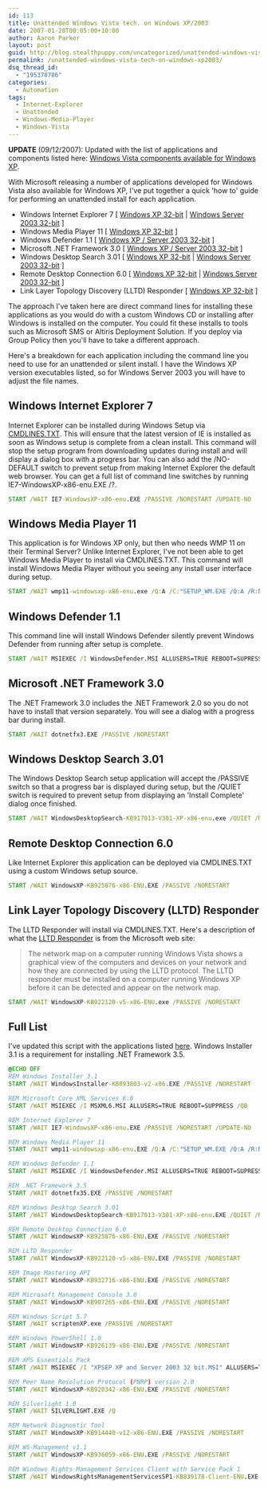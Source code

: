```yaml
---
id: 113
title: Unattended Windows Vista tech. on Windows XP/2003
date: 2007-01-28T00:05:00+10:00
author: Aaron Parker
layout: post
guid: http://blog.stealthpuppy.com/uncategorized/unattended-windows-vista-tech-on-windows-xp2003
permalink: /unattended-windows-vista-tech-on-windows-xp2003/
dsq_thread_id:
  - "195378786"
categories:
  - Automation
tags:
  - Internet-Explorer
  - Unattended
  - Windows-Media-Player
  - Windows-Vista
---
```

**UPDATE** (09/12/2007): Updated with the list of applications and components listed here: [Windows Vista components available for Windows XP]({{site.baseurl}}/windows/windows-vista-components-available-for-windows-xp).

With Microsoft releasing a number of applications developed for Windows Vista also available for Windows XP, I've put together a quick 'how to' guide for performing an unattended install for each application.

* Windows Internet Explorer 7 [ [Windows XP 32-bit](http://download.microsoft.com/download/3/8/8/38889dc1-848c-4bf2-8335-86c573ad86d9/IE7-WindowsXP-x86-enu.exe) | [Windows Server 2003 32-bit](http://download.microsoft.com/download/d/1/3/d1346f12-f3a0-4ac6-8f5c-2bea2a184957/IE7-WindowsServer2003-x86-enu.exe) ]
* Windows Media Player 11 [ [Windows XP 32-bit](http://download.microsoft.com/download/0/9/5/0953e553-3bb6-44b1-8973-106f1b7e5049/wmp11-windowsxp-x86-enu.exe) ]
* Windows Defender 1.1 [ [Windows XP / Server 2003 32-bit](http://download.microsoft.com/download/e/d/0/ed099d5e-dc60-4740-8747-1c72f053b800/WindowsDefender.msi) ]
* Microsoft .NET Framework 3.0 [ [Windows XP / Server 2003 32-bit](http://go.microsoft.com/fwlink/?LinkId=70848) ]
* Windows Desktop Search 3.01 [ [Windows XP 32-bit](http://www.microsoft.com/downloads/info.aspx?na=90&p=&SrcDisplayLang=en&SrcCategoryId=&SrcFamilyId=738fc2de-49b9-4e69-9227-2206277ab7c9&u=http%3a%2f%2fdownload.microsoft.com%2fdownload%2f9%2fb%2fd%2f9bd9c91f-7a74-4084-9198-49d2cfab7947%2fWindowsDesktopSearch-KB917013-V301-XP-x86-enu.exe) | [Windows Server 2003 32-bit](http://www.microsoft.com/downloads/info.aspx?na=90&p=&SrcDisplayLang=en&SrcCategoryId=&SrcFamilyId=0e0423b4-d396-4986-a1bb-793122fcc65d&u=http%3a%2f%2fdownload.microsoft.com%2fdownload%2fa%2f9%2f0%2fa904410d-f3ed-4422-97b3-f5cff7c1eecc%2fWindowsDesktopSearch-KB917013-V301-Srv2K3-x86-enu.exe) ]
* Remote Desktop Connection 6.0 [ [Windows XP 32-bit](http://download.microsoft.com/download/7/0/9/709358f0-4d6e-4d0d-bd41-9dde83446fed/WindowsXP-KB925876-x86-ENU.exe) | [Windows Server 2003 32-bit](http://download.microsoft.com/download/8/8/7/8879aabf-6352-4ffe-a65a-11b3f70eb6eb/WindowsServer2003-KB925876-x86-ENU.exe) ]
* Link Layer Topology Discovery (LLTD) Responder [ [Windows XP 32-bit](http://download.microsoft.com/download/0/5/f/05fc30db-e7af-4488-a3a8-23999328e4bd/WindowsXP-KB922120-v5-x86-ENU.exe) ]

The approach I've taken here are direct command lines for installing these applications as you would do with a custom Windows CD or installing after Windows is installed on the computer. You could fit these installs to tools such as Microsoft SMS or Altiris Deployment Solution. If you deploy via Group Policy then you'll have to take a different approach.

Here's a breakdown for each application including the command line you need to use for an unattended or silent install. I have the Windows XP version executables listed, so for Windows Server 2003 you will have to adjust the file names.

## Windows Internet Explorer 7

Internet Explorer can be installed during Windows Setup via [CMDLINES.TXT](http://www.microsoft.com/technet/technetmag/issues/2006/05/TechniquesForSimp/default.aspx). This will ensure that the latest version of IE is installed as soon as Windows setup is complete from a clean install. This command will stop the setup program from downloading updates during install and will display a dialog box with a progress bar. You can also add the /NO-DEFAULT switch to prevent setup from making Internet Explorer the default web browser. You can get a full list of command line switches by running IE7-WindowsXP-x86-enu.EXE /?.

```cmd
START /WAIT IE7-WindowsXP-x86-enu.EXE /PASSIVE /NORESTART /UPDATE-NO 
```

## Windows Media Player 11

This application is for Windows XP only, but then who needs WMP 11 on their Terminal Server? Unlike Internet Explorer, I've not been able to get Windows Media Player to install via CMDLINES.TXT. This command will install Windows Media Player without you seeing any install user interface during setup.

```cmd
START /WAIT wmp11-windowsxp-x86-enu.exe /Q:A /C:"SETUP_WM.EXE /Q:A /R:N /P:#e" 
```

## Windows Defender 1.1

This command line will install Windows Defender silently prevent Windows Defender from running after setup is complete.

```cmd
START /WAIT MSIEXEC /I WindowsDefender.MSI ALLUSERS=TRUE REBOOT=SUPRESS CHECK_WGA=0 LAUNCHPROGRAM=0 LAUNCHSCAN=0 /QB- 
```

## Microsoft .NET Framework 3.0

The .NET Framework 3.0 includes the .NET Framework 2.0 so you do not have to install that version separately. You will see a dialog with a progress bar during install.

```cmd
START /WAIT dotnetfx3.EXE /PASSIVE /NORESTART 
```

## Windows Desktop Search 3.01

The Windows Desktop Search setup application will accept the /PASSIVE switch so that a progress bar is displayed during setup, but the /QUIET switch is required to prevent setup from displaying an 'Install Complete' dialog once finished.

```cmd
START /WAIT WindowsDesktopSearch-KB917013-V301-XP-x86-enu.exe /QUIET /NORESTART 
```

## Remote Desktop Connection 6.0

Like Internet Explorer this application can be deployed via CMDLINES.TXT using a custom Windows setup source.

```cmd
START /WAIT WindowsXP-KB925876-x86-ENU.EXE /PASSIVE /NORESTART 
```

## Link Layer Topology Discovery (LLTD) Responder

The LLTD Responder will install via CMDLINES.TXT. Here's a description of what the [LLTD Responder](http://support.microsoft.com/?kbid=922120) is from the Microsoft web site:

> The network map on a computer running Windows Vista shows a graphical view of the computers and devices on your network and how they are connected by using the LLTD protocol. The LLTD responder must be installed on a computer running Windows XP before it can be detected and appear on the network map.

```cmd
START /WAIT WindowsXP-KB922120-v5-x86-ENU.exe /PASSIVE /NORESTART
```

## Full List

I've updated this script with the applications listed [here]({{site.baseurl}}/windows/windows-vista-components-available-for-windows-xp). Windows Installer 3.1 is a requirement for installing .NET Framework 3.5.

```cmd
@ECHO OFF  
REM Windows Installer 3.1  
START /WAIT WindowsInstaller-KB893803-v2-x86.EXE /PASSIVE /NORESTART

REM Microsoft Core XML Services 6.0  
START /WAIT MSIEXEC /I MSXML6.MSI ALLUSERS=TRUE REBOOT=SUPPRESS /QB

REM Internet Explorer 7  
START /WAIT IE7-WindowsXP-x86-enu.EXE /PASSIVE /NORESTART /UPDATE-NO

REM Windows Media Player 11  
START /WAIT wmp11-windowsxp-x86-enu.EXE /Q:A /C:"SETUP_WM.EXE /Q:A /R:N /P:#e"

REM Windows Defender 1.1  
START /WAIT MSIEXEC /I WindowsDefender.MSI ALLUSERS=TRUE REBOOT=SUPRESS CHECK_WGA=0 LAUNCHPROGRAM=0 LAUNCHSCAN=0 /QB-

REM .NET Framework 3.5  
START /WAIT dotnetfx35.EXE /PASSIVE /NORESTART

REM Windows Desktop Search 3.01  
START /WAIT WindowsDesktopSearch-KB917013-V301-XP-x86-enu.EXE /QUIET /NORESTART

REM Remote Desktop Connection 6.0  
START /WAIT WindowsXP-KB925876-x86-ENU.EXE /PASSIVE /NORESTART

REM LLTD Responder  
START /WAIT WindowsXP-KB922120-v5-x86-ENU.EXE /PASSIVE /NORESTART

REM Image Mastering API  
START /WAIT WindowsXP-KB932716-x86-ENU.EXE /PASSIVE /NORESTART

REM Microsoft Management Console 3.0  
START /WAIT WindowsXP-KB907265-x86-ENU.EXE /PASSIVE /NORESTART

REM Windows Script 5.7  
START /WAIT scriptenXP.exe /PASSIVE /NORESTART

REM Windows PowerShell 1.0  
START /WAIT WindowsXP-KB926139-x86-ENU.EXE /PASSIVE /NORESTART

REM XPS Essentials Pack  
START /WAIT MSIEXEC /I "XPSEP XP and Server 2003 32 bit.MSI" ALLUSERS=TRUE REBOOT=SUPRESS /QB

REM Peer Name Resolution Protocol (PNRP) version 2.0  
START /WAIT WindowsXP-KB920342-x86-ENU.EXE /PASSIVE /NORESTART

REM Silverlight 1.0  
START /WAIT SILVERLIGHT.EXE /Q

REM Network Diagnostic Tool  
START /WAIT WindowsXP-KB914440-v12-x86-ENU.EXE /PASSIVE /NORESTART

REM WS-Management v1.1  
START /WAIT WindowsXP-KB936059-x86-ENU.EXE /PASSIVE /NORESTART

REM Windows Rights Management Services Client with Service Pack 1  
START /WAIT WindowsRightsManagementServicesSP1-KB839178-Client-ENU.EXE /PASSIVE /NORESTART
```
